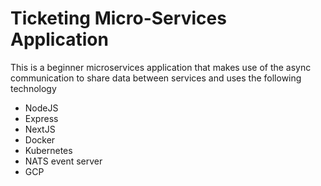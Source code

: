 # Ticketing Micro-Services Application

This is a beginner microservices application that makes use of the async communication to share data between services and uses the following technology

- NodeJS
- Express
- NextJS
- Docker
- Kubernetes
- NATS event server
- GCP

